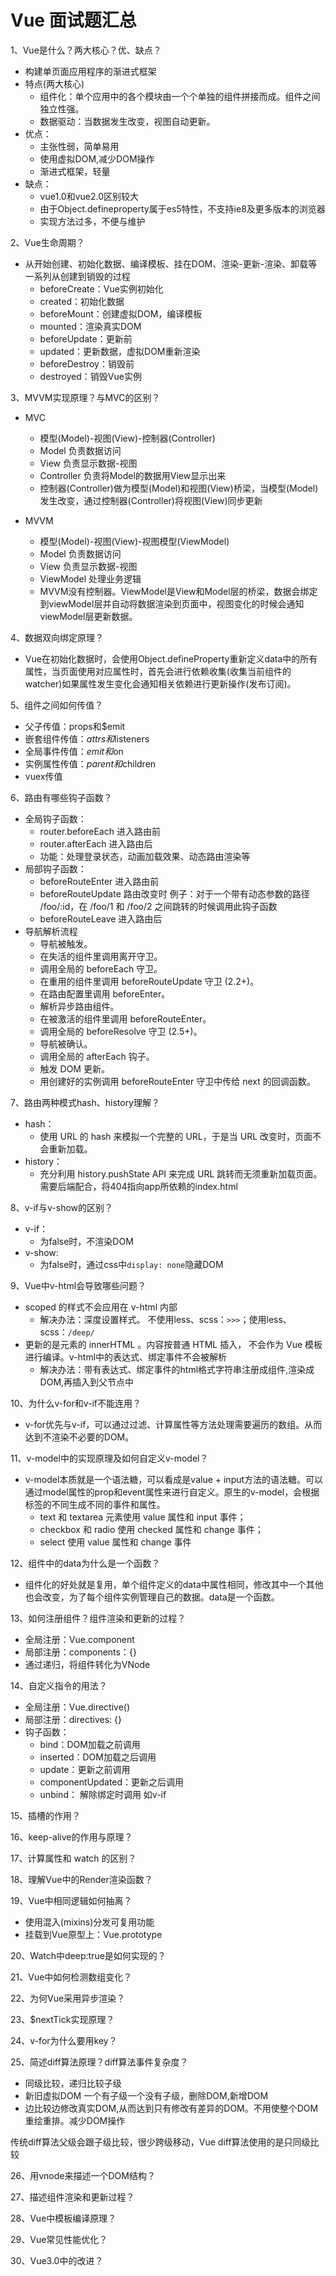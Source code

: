 # Vue 面试题汇总

1、Vue是什么？两大核心？优、缺点？
* 构建单页面应用程序的渐进式框架
* 特点(两大核心)
  * 组件化：单个应用中的各个模块由一个个单独的组件拼接而成。组件之间独立性强。
  * 数据驱动：当数据发生改变，视图自动更新。
* 优点：
  * 主张性弱，简单易用
  * 使用虚拟DOM,减少DOM操作
  * 渐进式框架，轻量
* 缺点：
  * vue1.0和vue2.0区别较大
  * 由于Object.defineproperty属于es5特性，不支持ie8及更多版本的浏览器
  * 实现方法过多，不便与维护

2、Vue生命周期？
* 从开始创建、初始化数据、编译模板、挂在DOM、渲染-更新-渲染、卸载等一系列从创建到销毁的过程
  * beforeCreate：Vue实例初始化
  * created：初始化数据
  * beforeMount：创建虚拟DOM，编译模板
  * mounted：渲染真实DOM
  * beforeUpdate：更新前
  * updated：更新数据，虚拟DOM重新渲染
  * beforeDestroy：销毁前
  * destroyed：销毁Vue实例

3、MVVM实现原理？与MVC的区别？
* MVC
  * 模型(Model)-视图(View)-控制器(Controller)
  * Model 负责数据访问
  * View 负责显示数据-视图
  * Controller 负责将Model的数据用View显示出来
  * 控制器(Controller)做为模型(Model)和视图(View)桥梁，当模型(Model)发生改变，通过控制器(Controller)将视图(View)同步更新

* MVVM
  * 模型(Model)-视图(View)-视图模型(ViewModel)
  * Model 负责数据访问
  * View 负责显示数据-视图
  * ViewModel 处理业务逻辑
  * MVVM没有控制器。ViewModel是View和Model层的桥梁，数据会绑定到viewModel层并自动将数据渲染到页面中，视图变化的时候会通知viewModel层更新数据。

4、数据双向绑定原理？
* Vue在初始化数据时，会使用Object.defineProperty重新定义data中的所有属性，当页面使用对应属性时，首先会进行依赖收集(收集当前组件的watcher)如果属性发生变化会通知相关依赖进行更新操作(发布订阅)。

5、组件之间如何传值？
* 父子传值：props和$emit
* 嵌套组件传值：$attrs和$listeners
* 全局事件传值：$emit和$on
* 实例属性传值：$parent和$children
* vuex传值

6、路由有哪些钩子函数？
* 全局钩子函数：
  * router.beforeEach 进入路由前
  * router.afterEach 进入路由后
  * 功能：处理登录状态，动画加载效果、动态路由渲染等
* 局部钩子函数：
  * beforeRouteEnter 进入路由前
  * beforeRouteUpdate 路由改变时 例子：对于一个带有动态参数的路径 /foo/:id，在 /foo/1 和 /foo/2 之间跳转的时候调用此钩子函数
  * beforeRouteLeave 进入路由后
* 导航解析流程
  * 导航被触发。
  * 在失活的组件里调用离开守卫。
  * 调用全局的 beforeEach 守卫。
  * 在重用的组件里调用 beforeRouteUpdate 守卫 (2.2+)。
  * 在路由配置里调用 beforeEnter。
  * 解析异步路由组件。
  * 在被激活的组件里调用 beforeRouteEnter。
  * 调用全局的 beforeResolve 守卫 (2.5+)。
  * 导航被确认。
  * 调用全局的 afterEach 钩子。
  * 触发 DOM 更新。
  * 用创建好的实例调用 beforeRouteEnter 守卫中传给 next 的回调函数。

7、路由两种模式hash、history理解？
* hash：
  * 使用 URL 的 hash 来模拟一个完整的 URL，于是当 URL 改变时，页面不会重新加载。
* history：
  * 充分利用 history.pushState API 来完成 URL 跳转而无须重新加载页面。需要后端配合，将404指向app所依赖的index.html

8、v-if与v-show的区别？
* v-if：
  * 为false时，不渲染DOM
* v-show: 
  * 为false时，通过css中`display: none`隐藏DOM

9、Vue中v-html会导致哪些问题？
* scoped 的样式不会应用在 v-html 内部
  * 解决办法：深度设置样式。 不使用less、scss：`>>>`；使用less、scss：`/deep/`
* 更新的是元素的 innerHTML 。内容按普通 HTML 插入， 不会作为 Vue 模板进行编译。v-html中的表达式、绑定事件不会被解析
  * 解决办法：带有表达式、绑定事件的html格式字符串注册成组件,渲染成DOM,再插入到父节点中

10、为什么v-for和v-if不能连用？
* v-for优先与v-if，可以通过过滤、计算属性等方法处理需要遍历的数组。从而达到不渲染不必要的DOM。

11、v-model中的实现原理及如何自定义v-model？
* v-model本质就是一个语法糖，可以看成是value + input方法的语法糖。可以通过model属性的prop和event属性来进行自定义。原生的v-model，会根据标签的不同生成不同的事件和属性。
  * text 和 textarea 元素使用 value 属性和 input 事件；
  * checkbox 和 radio 使用 checked 属性和 change 事件；
  * select 使用 value 属性和 change 事件

12、组件中的data为什么是一个函数？
* 组件化的好处就是复用，单个组件定义的data中属性相同，修改其中一个其他也会改变，为了每个组件实例管理自己的数据。data是一个函数。
 
13、如何注册组件？组件渲染和更新的过程？
* 全局注册：Vue.component
* 局部注册：components：{}
* 通过递归，将组件转化为VNode

14、自定义指令的用法？
  * 全局注册：Vue.directive()
  * 局部注册：directives: {}
  * 钩子函数：
    * bind：DOM加载之前调用
    * inserted：DOM加载之后调用
    * update：更新之前调用
    * componentUpdated：更新之后调用
    * unbind： 解除绑定时调用    如v-if

15、插槽的作用？

16、keep-alive的作用与原理？

17、计算属性和 watch 的区别？

18、理解Vue中的Render渲染函数？

19、Vue中相同逻辑如何抽离？
  * 使用混入(mixins)分发可复用功能
  * 挂载到Vue原型上：Vue.prototype

20、Watch中deep:true是如何实现的？

21、Vue中如何检测数组变化？

22、为何Vue采用异步渲染？

23、$nextTick实现原理？

24、v-for为什么要用key？

25、简述diff算法原理？diff算法事件复杂度？
* 同级比较，递归比较子级
* 新旧虚拟DOM 一个有子级一个没有子级，删除DOM,新增DOM
* 边比较边修改真实DOM,从而达到只有修改有差异的DOM。不用使整个DOM重绘重排。减少DOM操作

传统diff算法父级会跟子级比较，很少跨级移动，Vue diff算法使用的是只同级比较


26、用vnode来描述一个DOM结构？

27、描述组件渲染和更新过程？

28、Vue中模板编译原理？

29、Vue常见性能优化？

30、Vue3.0中的改进？

